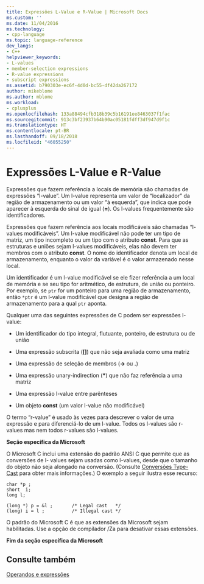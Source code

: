 ```yaml
---
title: Expressões L-Value e R-Value | Microsoft Docs
ms.custom: ''
ms.date: 11/04/2016
ms.technology:
- cpp-language
ms.topic: language-reference
dev_langs:
- C++
helpviewer_keywords:
- L-values
- member-selection expressions
- R-value expressions
- subscript expressions
ms.assetid: b790303e-ec6f-4d0d-bc55-df42da267172
author: mikeblome
ms.author: mblome
ms.workload:
- cplusplus
ms.openlocfilehash: 133a88494cfb318b39c5b16191ee8463037f1fac
ms.sourcegitcommit: 913c3bf23937b64b90ac05181fdff3df947d9f1c
ms.translationtype: HT
ms.contentlocale: pt-BR
ms.lasthandoff: 09/18/2018
ms.locfileid: "46055250"
---
```

# <a name="l-value-and-r-value-expressions"></a>Expressões L-Value e R-Value

Expressões que fazem referência a locais de memória são chamadas de expressões “l-value”. Um l-value representa um valor de “localizador” da região de armazenamento ou um valor “à esquerda”, que indica que pode aparecer à esquerda do sinal de igual (**=**). Os l-values frequentemente são identificadores.

Expressões que fazem referência aos locais modificáveis são chamadas “l-values modificáveis”. Um l-value modificável não pode ter um tipo de matriz, um tipo incompleto ou um tipo com o atributo **const**. Para que as estruturas e uniões sejam l-values modificáveis, elas não devem ter membros com o atributo **const**. O nome do identificador denota um local de armazenamento, enquanto o valor da variável é o valor armazenado nesse local.

Um identificador é um l-value modificável se ele fizer referência a um local de memória e se seu tipo for aritmético, de estrutura, de união ou ponteiro. Por exemplo, se `ptr` for um ponteiro para uma região de armazenamento, então `*ptr` é um l-value modificável que designa a região de armazenamento para a qual `ptr` aponta.

Qualquer uma das seguintes expressões de C podem ser expressões l-value:

- Um identificador do tipo integral, flutuante, ponteiro, de estrutura ou de união

- Uma expressão subscrita (**[]**) que não seja avaliada como uma matriz

- Uma expressão de seleção de membros (**->** ou **.**)

- Uma expressão unary-indirection (<strong>\*</strong>) que não faz referência a uma matriz

- Uma expressão l-value entre parênteses

- Um objeto **const** (um valor l-value não modificável)

O termo “r-value” é usado às vezes para descrever o valor de uma expressão e para diferenciá-lo de um l-value. Todos os l-values são r-values mas nem todos r-values são l-values.

**Seção específica da Microsoft**

O Microsoft C inclui uma extensão do padrão ANSI C que permite que as conversões de l- values sejam usadas como l-values, desde que o tamanho do objeto não seja alongado na conversão. (Consulte [Conversões Type-Cast](../c-language/type-cast-conversions.md) para obter mais informações.) O exemplo a seguir ilustra esse recurso:

```
char *p ;
short  i;
long l;

(long *) p = &l ;       /* Legal cast   */
(long) i = l ;          /* Illegal cast */
```

O padrão do Microsoft C é que as extensões da Microsoft sejam habilitadas. Use a opção de compilador /Za para desativar essas extensões.

**Fim da seção específica da Microsoft**

## <a name="see-also"></a>Consulte também

[Operandos e expressões](../c-language/operands-and-expressions.md)